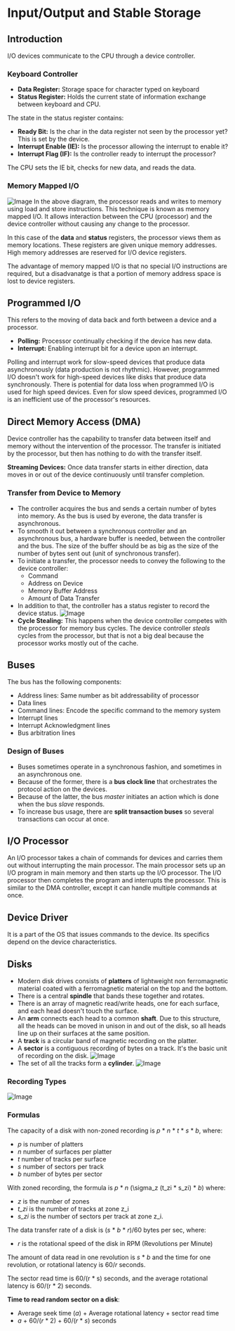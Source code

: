 # Input/Output and Stable Storage

## Introduction

I/O devices communicate to the CPU through a device controller.

### Keyboard Controller
* **Data Register:** Storage space for character typed on keyboard
* **Status Register:** Holds the current state of information exchange between keyboard and CPU.

The state in the status register contains:
* **Ready Bit:** Is the char in the data register not seen by the processor yet? This is set by the device.
* **Interrupt Enable (IE):** Is the processor allowing the interrupt to enable it?
* **Interrupt Flag (IF):** Is the controller ready to interrupt the processor?

The CPU sets the IE bit, checks for new data, and reads the data.

### Memory Mapped I/O
![Image](images/mappedmemory.png)
In the above diagram, the processor reads and writes to memory using load and store instructions. This technique is known as memory mapped I/O. It allows interaction between the CPU (processor) and the device controller without causing any change to the processor.

In this case of the **data** and **status** registers, the processor views them as memory locations. These registers are given unique memory addresses. High memory addresses are reserved for I/O device registers.

The advantage of memory mapped I/O is that no special I/O instructions are required, but a disadvanatge is that a portion of memory address space is lost to device registers.

## Programmed I/O

This refers to the moving of data back and forth between a device and a processor.

* **Polling:** Processor continually checking if the device has new data.
* **Interrupt:** Enabling interrupt bit for a device upon an interrupt.

Polling and interrupt work for slow-speed devices that produce data asynchronously (data production is not rhythmic). However, programmed I/O doesn't work for high-speed devices like disks that produce data synchronously. There is potential for data loss when programmed I/O is used for high speed devices. Even for slow speed devices, programmed I/O is an inefficient use of the processor's resources.

## Direct Memory Access (DMA)
Device controller has the capability to transfer data between itself and memory without the intervention of the processor. The transfer is initiated by the processor, but then has nothing to do with the transfer itself.

**Streaming Devices:** Once data transfer starts in either direction, data moves in or out of the device continuously until transfer completion.

### Transfer from Device to Memory
* The controller acquires the bus and sends a certain number of bytes into memory. As the bus is used by everone, the data transfer is asynchronous.
* To smooth it out between a synchronous controller and an asynchronous bus, a hardware buffer is needed, between the controller and the bus. The size of the buffer should be as big as the size of the number of bytes sent out (unit of synchronous transfer).
* To initiate a transfer, the processor needs to convey the following to the device controller:
    * Command
    * Address on Device
    * Memory Buffer Address
    * Amount of Data Transfer
* In addition to that, the controller has a status register to record the device status.
![Image](images/DMAcontroller.png)
* **Cycle Stealing:** This happens when the device controller competes with the processor for memory bus cycles. The device controller *steals* cycles from the processor, but that is not a big deal because the processor works mostly out of the cache.

## Buses
 The bus has the following components:
 * Address lines: Same number as bit addressability of processor
 * Data lines
 * Command lines: Encode the specific command to the memory system
 * Interrupt lines
 * Interrupt Acknowledgment lines
 * Bus arbitration lines

### Design of Buses
* Buses sometimes operate in a synchronous fashion, and sometimes in an asynchronous one.
* Because of the former, there is a **bus clock line** that orchestrates the protocol action on the devices.
* Because of the latter, the bus *master* initiates an action which is done when the bus *slave* responds.
* To increase bus usage, there are **split transaction buses** so several transactions can occur at once.

## I/O Processor

An I/O processor takes a chain of commands for devices and carries them out without interrupting the main processor. The main processor sets up an I/O program in main memory and then starts up the I/O processor. The I/O processor then completes the program and interrupts the processor. This is similar to the DMA controller, except it can handle multiple commands at once.

## Device Driver
It is a part of the OS that issues commands to the device. Its specifics depend on the device characteristics.

## Disks
* Modern disk drives consists of **platters** of lightweight non ferromagnetic material coated with a ferromagnetic material on the top and the bottom.
* There is a central **spindle** that bands these together and rotates.
* There is an array of magnetic read/write heads, one for each surface, and each head doesn't touch the surface.
* An **arm** connects each head to a common **shaft**. Due to this structure, all the heads can be moved in unison in and out of the disk, so all heads line up on their surfaces at the same position.
* A **track** is a circular band of magnetic recording on the platter.
* A **sector** is a contiguous recording of bytes on a track. It's the basic unit of recording on the disk.
![Image](images/magneticdisk.png)
* The set of all the tracks form a **cylinder**.
![Image](images/cylinder..png)

### Recording Types
![Image](images/recording.png)

### Formulas

The capacity of a disk with non-zoned recording is *p* * *n* * *t* * *s* * *b*, where:
* *p* is number of platters
* *n* number of surfaces per platter
* *t* number of tracks per surface
* *s* number of sectors per track
* *b* number of bytes per sector

With zoned recording, the formula is *p* * *n* (\sigma_z (t_zi * s_zi) * *b*) where:
* *z* is the number of zones
* *t_zi* is the number of tracks at zone z_i
* *s_zi* is the number of sectors per track at zone z_i.

The data transfer rate of a disk is (*s* * *b* * *r*)/60 bytes per sec, where:
* *r* is the rotational speed of the disk in RPM (Revolutions per Minute)

The amount of data read in one revolution is *s* * *b* and the time for one revolution, or rotational latency is 60/*r* seconds.

The sector read time is 60/(r * s) seconds, and the average rotational latency is 60/(r * 2) seconds.

**Time to read random sector on a disk**:
* Average seek time (*a*) + Average rotational latency + sector read time
* *a* + 60/(*r* * 2) + 60/(*r* * *s*) seconds
